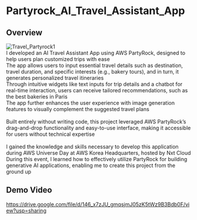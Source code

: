 # Partyrock_AI_Travel_Assistant_App
## Overview
![Travel_Partyrock1](https://github.com/user-attachments/assets/0280574e-a171-4990-829a-a2267a61c45c) <br/>
I developed an AI Travel Assistant App using AWS PartyRock, designed to help users plan customized trips with ease <br/>
The app allows users to input essential travel details such as destination, travel duration, and specific interests (e.g., bakery tours), and in turn, it generates personalized travel itineraries <br/> 
Through intuitive widgets like text inputs for trip details and a chatbot for real-time interaction, users can receive tailored recommendations, such as the best bakeries in Paris <br/>
The app further enhances the user experience with image generation features to visually complement the suggested travel plans <br/>
 <br/>
Built entirely without writing code, this project leveraged AWS PartyRock’s drag-and-drop functionality and easy-to-use interface, making it accessible for users without technical expertise <br/>
 <br/>
I gained the knowledge and skills necessary to develop this application during AWS Universe Day at AWS Korea Headquarters, hosted by Nxt Cloud <br/>
During this event, I learned how to effectively utilize PartyRock for building generative AI applications, enabling me to create this project from the ground up <br/>

## Demo Video
https://drive.google.com/file/d/146_x7zJU_gmqsjmJ05zK5tWz9B3Bdb0F/view?usp=sharing <br/>
